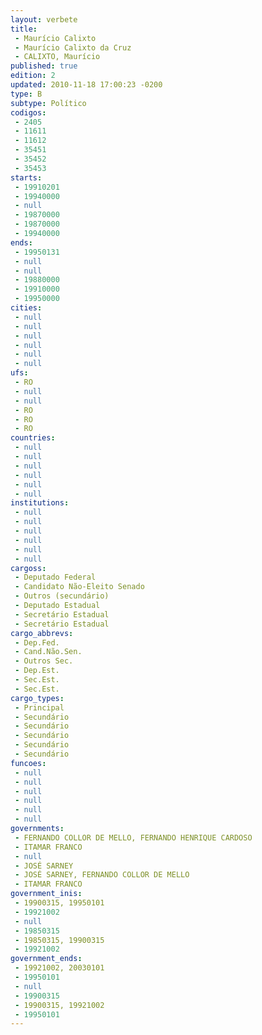 ```yaml
---
layout: verbete
title:
 - Maurício Calixto
 - Maurício Calixto da Cruz 
 - CALIXTO, Maurício
published: true
edition: 2  
updated: 2010-11-18 17:00:23 -0200
type: B
subtype: Político
codigos: 
 - 2405
 - 11611
 - 11612
 - 35451
 - 35452
 - 35453
starts: 
 - 19910201
 - 19940000
 - null 
 - 19870000
 - 19870000
 - 19940000
ends: 
 - 19950131
 - null 
 - null 
 - 19880000
 - 19910000
 - 19950000
cities: 
 - null 
 - null 
 - null 
 - null 
 - null 
 - null 
ufs: 
 - RO
 - null 
 - null 
 - RO
 - RO
 - RO
countries: 
 - null 
 - null 
 - null 
 - null 
 - null 
 - null 
institutions: 
 - null 
 - null 
 - null 
 - null 
 - null 
 - null 
cargoss: 
 - Deputado Federal
 - Candidato Não-Eleito Senado
 - Outros (secundário)
 - Deputado Estadual
 - Secretário Estadual
 - Secretário Estadual
cargo_abbrevs: 
 - Dep.Fed.
 - Cand.Não.Sen.
 - Outros Sec.
 - Dep.Est.
 - Sec.Est.
 - Sec.Est.
cargo_types: 
 - Principal
 - Secundário
 - Secundário
 - Secundário
 - Secundário
 - Secundário
funcoes: 
 - null 
 - null 
 - null 
 - null 
 - null 
 - null 
governments: 
 - FERNANDO COLLOR DE MELLO, FERNANDO HENRIQUE CARDOSO
 - ITAMAR FRANCO
 - null 
 - JOSÉ SARNEY
 - JOSÉ SARNEY, FERNANDO COLLOR DE MELLO
 - ITAMAR FRANCO
government_inis: 
 - 19900315, 19950101
 - 19921002
 - null 
 - 19850315
 - 19850315, 19900315
 - 19921002
government_ends: 
 - 19921002, 20030101
 - 19950101
 - null 
 - 19900315
 - 19900315, 19921002
 - 19950101
---
```


